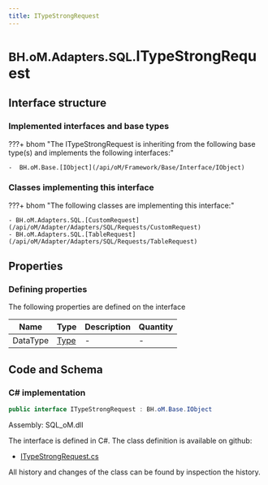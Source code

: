 ```yaml
---
title: ITypeStrongRequest
---
```


# <small>BH.oM.Adapters.SQL.</small>**ITypeStrongRequest**



## Interface structure

### Implemented interfaces and base types

???+ bhom "The ITypeStrongRequest is inheriting from the following base type(s) and implements the following interfaces:"

    -  BH.oM.Base.[IObject](/api/oM/Framework/Base/Interface/IObject)


### Classes implementing this interface

???+ bhom "The following classes are implementing this interface:"

    - BH.oM.Adapters.SQL.[CustomRequest](/api/oM/Adapter/Adapters/SQL/Requests/CustomRequest)
    - BH.oM.Adapters.SQL.[TableRequest](/api/oM/Adapter/Adapters/SQL/Requests/TableRequest)


## Properties



### Defining properties

The following properties are defined on the interface

| Name             | Type             | Description      | Quantity         |
|------------------|------------------|------------------|------------------|
| DataType | [Type](https://learn.microsoft.com/en-us/dotnet/api/System.Type?view=netstandard-2.0) | - | - |


## Code and Schema

### C# implementation

``` C# title="C#"
public interface ITypeStrongRequest : BH.oM.Base.IObject
```

Assembly: SQL_oM.dll

The interface is defined in C#. The class definition is available on github:

- [ITypeStrongRequest.cs](https://github.com/BHoM/SQL_Toolkit/blob/develop/SQL_oM/Requests\ITypeStrongRequest.cs)

All history and changes of the class can be found by inspection the history.
